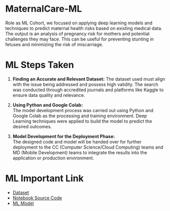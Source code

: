 # MaternalCare-ML
Role as ML Cohort, we focused on applying deep learning models and techniques to predict maternal health risks based on existing medical data. The output is an analysis of pregnancy risk for mothers and potential challenges they may face. This can be useful for preventing stunting in fetuses and minimizing the risk of miscarriage.

# ML Steps Taken
1. **Finding an Accurate and Relevant Dataset:**
The dataset used must align with the issue being addressed and possess high validity. The search was conducted through accredited journals and platforms like Kaggle to ensure data quality and relevance.  

3. **Using Python and Google Colab:**  
The model development process was carried out using Python and Google Colab as the processing and training environment. Deep Learning techniques were applied to build the model to predict the desired outcomes.  

4. **Model Development for the Deployment Phase:**  
The designed code and model will be handed over for further deployment to the CC (Computer Science/Cloud Computing) teams and MD (Mobile Development) teams to integrate the results into the application or production environment.

# ML Important Link
- [Dataset](https://github.com/naabilanayara/MaternalCare-ML/blob/main/Maternal%20Health%20Risk%20Data%20Set.csv)
- [Notebook Source Code](https://colab.research.google.com/drive/1uZf09TvZCuwCN3oHwqCSkFCE-ZViNedT?usp=sharing#scrollTo=OcRSpOs0MDza)
- [ML Model](https://github.com/naabilanayara/MaternalCare-ML/blob/main/maternal_risk_model.h5)
